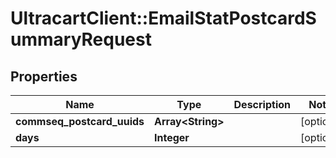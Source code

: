 # UltracartClient::EmailStatPostcardSummaryRequest

## Properties
Name | Type | Description | Notes
------------ | ------------- | ------------- | -------------
**commseq_postcard_uuids** | **Array&lt;String&gt;** |  | [optional] 
**days** | **Integer** |  | [optional] 


